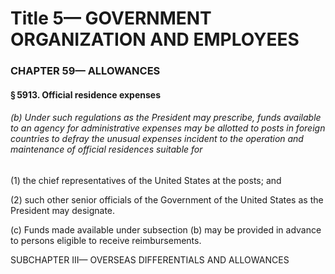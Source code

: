 
# Title 5— GOVERNMENT ORGANIZATION AND EMPLOYEES
### CHAPTER 59— ALLOWANCES
#### § 5913. Official residence expenses
###### (b) Under such regulations as the President may prescribe, funds available to an agency for administrative expenses may be allotted to posts in foreign countries to defray the unusual expenses incident to the operation and maintenance of official residences suitable for

(1) the chief representatives of the United States at the posts; and

(2) such other senior officials of the Government of the United States as the President may designate.

(c) Funds made available under subsection (b) may be provided in advance to persons eligible to receive reimbursements.

SUBCHAPTER III— OVERSEAS DIFFERENTIALS AND ALLOWANCES
